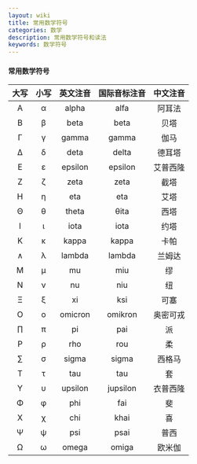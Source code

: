 ```yaml
---
layout: wiki
title: 常用数学符号
categories: 数学
description: 常用数学符号和读法
keywords: 数学符号
---
```


#### 常用数学符号

| 大写 | 小写 | 英文注音 | 国际音标注音 | 中文注音 |
| :--: | :--: | :------: | :----------: | :------: |
|  Α   |  α   |  alpha   |     alfa     |  阿耳法  |
|  Β   |  β   |   beta   |     beta     |   贝塔   |
|  Γ   |  γ   |  gamma   |    gamma     |   伽马   |
|  Δ   |  δ   |   deta   |    delta     |  德耳塔  |
|  Ε   |  ε   | epsilon  |   epsilon    | 艾普西隆 |
|  Ζ   |  ζ   |   zeta   |     zeta     |   截塔   |
|  Η   |  η   |   eta    |     eta      |   艾塔   |
|  Θ   |  θ   |  theta   |     θita     |   西塔   |
|  Ι   |  ι   |   iota   |     iota     |   约塔   |
|  Κ   |  κ   |  kappa   |    kappa     |   卡帕   |
|  ∧   |  λ   |  lambda  |    lambda    |  兰姆达  |
|  Μ   |  μ   |    mu    |     miu      |    缪    |
|  Ν   |  ν   |    nu    |     niu      |    纽    |
|  Ξ   |  ξ   |    xi    |     ksi      |   可塞   |
|  Ο   |  ο   | omicron  |   omikron    | 奥密可戎 |
|  ∏   |  π   |    pi    |     pai      |    派    |
|  Ρ   |  ρ   |   rho    |     rou      |    柔    |
|  ∑   |  σ   |  sigma   |    sigma     |  西格马  |
|  Τ   |  τ   |   tau    |     tau      |    套    |
|  Υ   |  υ   | upsilon  |   jupsilon   | 衣普西隆 |
|  Φ   |  φ   |   phi    |     fai      |    斐    |
|  Χ   |  χ   |   chi    |     khai     |    喜    |
|  Ψ   |  ψ   |   psi    |     psai     |   普西   |
|  Ω   |  ω   |  omega   |    omiga     |  欧米伽  |